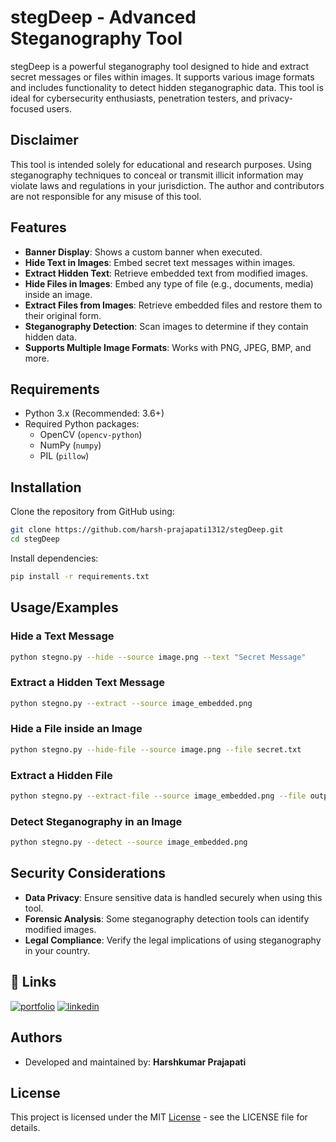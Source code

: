 # stegDeep - Advanced Steganography Tool

stegDeep is a powerful steganography tool designed to hide and extract secret messages or files within images. It supports various image formats and includes functionality to detect hidden steganographic data. This tool is ideal for cybersecurity enthusiasts, penetration testers, and privacy-focused users.

## Disclaimer

This tool is intended solely for educational and research purposes. Using steganography techniques to conceal or transmit illicit information may violate laws and regulations in your jurisdiction. The author and contributors are not responsible for any misuse of this tool.

## Features

- **Banner Display**: Shows a custom banner when executed.
- **Hide Text in Images**: Embed secret text messages within images.
- **Extract Hidden Text**: Retrieve embedded text from modified images.
- **Hide Files in Images**: Embed any type of file (e.g., documents, media) inside an image.
- **Extract Files from Images**: Retrieve embedded files and restore them to their original form.
- **Steganography Detection**: Scan images to determine if they contain hidden data.
- **Supports Multiple Image Formats**: Works with PNG, JPEG, BMP, and more.

## Requirements

- Python 3.x (Recommended: 3.6+)
- Required Python packages:
  - OpenCV (`opencv-python`)
  - NumPy (`numpy`)
  - PIL (`pillow`)

## Installation

Clone the repository from GitHub using:

```bash
git clone https://github.com/harsh-prajapati1312/stegDeep.git
cd stegDeep
```

Install dependencies:

```bash
pip install -r requirements.txt
```

## Usage/Examples

### Hide a Text Message
```bash
python stegno.py --hide --source image.png --text "Secret Message"
```

### Extract a Hidden Text Message
```bash
python stegno.py --extract --source image_embedded.png
```

### Hide a File inside an Image
```bash
python stegno.py --hide-file --source image.png --file secret.txt
```

### Extract a Hidden File
```bash
python stegno.py --extract-file --source image_embedded.png --file output.txt
```

### Detect Steganography in an Image
```bash
python stegno.py --detect --source image_embedded.png
```

## Security Considerations

- **Data Privacy**: Ensure sensitive data is handled securely when using this tool.
- **Forensic Analysis**: Some steganography detection tools can identify modified images.
- **Legal Compliance**: Verify the legal implications of using steganography in your country.

## 🔗 Links
[![portfolio](https://img.shields.io/badge/my_portfolio-000?style=for-the-badge&logo=ko-fi&logoColor=white)](https://harsh-prajapati1312.github.io/myportfolio/)
[![linkedin](https://img.shields.io/badge/linkedin-0A66C2?style=for-the-badge&logo=linkedin&logoColor=white)](https://www.linkedin.com/in/harshprajapati13)


## Authors

- Developed and maintained by: **Harshkumar Prajapati**

## License

This project is licensed under the MIT [License](./LICENSE) - see the LICENSE file for details.

